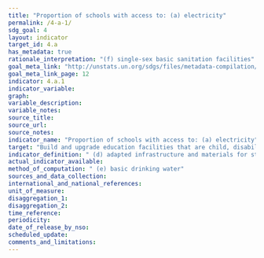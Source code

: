 ```yaml
---
title: "Proportion of schools with access to: (a) electricity"
permalink: /4-a-1/
sdg_goal: 4
layout: indicator
target_id: 4.a
has_metadata: true
rationale_interpretation: "(f) single-sex basic sanitation facilities"
goal_meta_link: "http://unstats.un.org/sdgs/files/metadata-compilation/Metadata-Goal-4.pdf"
goal_meta_link_page: 12
indicator: 4.a.1
indicator_variable: 
graph: 
variable_description: 
variable_notes: 
source_title: 
source_url: 
source_notes: 
indicator_name: "Proportion of schools with access to: (a) electricity"
target: "Build and upgrade education facilities that are child, disability and gender sensitive and provide safe, non-violent, inclusive and effective learning environments for all."
indicator_definition: " (d) adapted infrastructure and materials for students with disabilities"
actual_indicator_available: 
method_of_computation: " (e) basic drinking water"
sources_and_data_collection: 
international_and_national_references: 
unit_of_measure: 
disaggregation_1: 
disaggregation_2: 
time_reference: 
periodicity: 
date_of_release_by_nso: 
scheduled_update: 
comments_and_limitations: 
---
```


